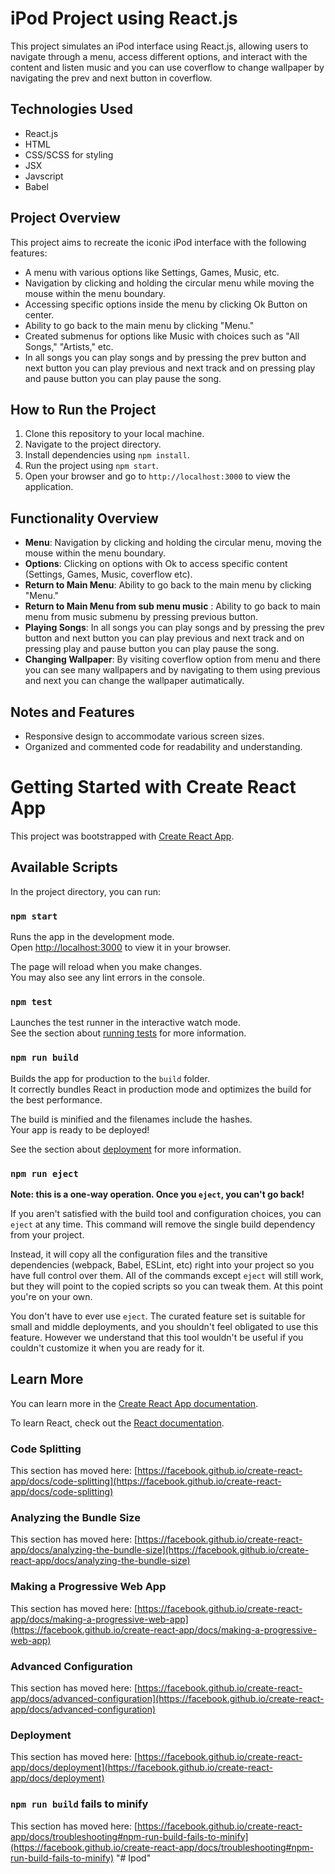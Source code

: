 # iPod Project using React.js

This project simulates an iPod interface using React.js, allowing users to navigate through a menu, access different options, and interact with the content and listen music and you can use coverflow to change wallpaper by navigating the prev and next button in coverflow.

## Technologies Used

- React.js
- HTML
- CSS/SCSS for styling
- JSX 
- Javscript
- Babel

## Project Overview

This project aims to recreate the iconic iPod interface with the following features:

- A menu with various options like Settings, Games, Music, etc.
- Navigation by clicking and holding the circular menu while moving the mouse within the menu boundary.
- Accessing specific options inside the menu by clicking Ok Button on center.
- Ability to go back to the main menu by clicking "Menu."
- Created submenus for options like Music with choices such as "All Songs," "Artists," etc.
- In all songs you can play songs and by pressing the prev button and next button you can play previous and next track and on pressing play and pause button you can play pause the song.

## How to Run the Project

1. Clone this repository to your local machine.
2. Navigate to the project directory.
3. Install dependencies using `npm install`.
4. Run the project using `npm start`.
5. Open your browser and go to `http://localhost:3000` to view the application.

## Functionality Overview

- **Menu**: Navigation by clicking and holding the circular menu, moving the mouse within the menu boundary.
- **Options**: Clicking on options with Ok to access specific content (Settings, Games, Music, coverflow etc).
- **Return to Main Menu**: Ability to go back to the main menu by clicking "Menu."
- **Return to Main Menu from sub menu music** : Ability to go back to main menu from music submenu by pressing previous button.
- **Playing Songs**: In all songs you can play songs and by pressing the prev button and next button you can play previous and next track and on pressing play and pause button you can play pause the song.
- **Changing Wallpaper**: By visiting coverflow option from menu and there you can see many wallpapers and by navigating to them using previous and next you can change the wallpaper autimatically.

## Notes and Features

- Responsive design to accommodate various screen sizes.
- Organized and commented code for readability and understanding.


# Getting Started with Create React App

This project was bootstrapped with [Create React App](https://github.com/facebook/create-react-app).

## Available Scripts

In the project directory, you can run:

### `npm start`

Runs the app in the development mode.\
Open [http://localhost:3000](http://localhost:3000) to view it in your browser.

The page will reload when you make changes.\
You may also see any lint errors in the console.

### `npm test`

Launches the test runner in the interactive watch mode.\
See the section about [running tests](https://facebook.github.io/create-react-app/docs/running-tests) for more information.

### `npm run build`

Builds the app for production to the `build` folder.\
It correctly bundles React in production mode and optimizes the build for the best performance.

The build is minified and the filenames include the hashes.\
Your app is ready to be deployed!

See the section about [deployment](https://facebook.github.io/create-react-app/docs/deployment) for more information.

### `npm run eject`

**Note: this is a one-way operation. Once you `eject`, you can't go back!**

If you aren't satisfied with the build tool and configuration choices, you can `eject` at any time. This command will remove the single build dependency from your project.

Instead, it will copy all the configuration files and the transitive dependencies (webpack, Babel, ESLint, etc) right into your project so you have full control over them. All of the commands except `eject` will still work, but they will point to the copied scripts so you can tweak them. At this point you're on your own.

You don't have to ever use `eject`. The curated feature set is suitable for small and middle deployments, and you shouldn't feel obligated to use this feature. However we understand that this tool wouldn't be useful if you couldn't customize it when you are ready for it.

## Learn More

You can learn more in the [Create React App documentation](https://facebook.github.io/create-react-app/docs/getting-started).

To learn React, check out the [React documentation](https://reactjs.org/).

### Code Splitting

This section has moved here: [https://facebook.github.io/create-react-app/docs/code-splitting](https://facebook.github.io/create-react-app/docs/code-splitting)

### Analyzing the Bundle Size

This section has moved here: [https://facebook.github.io/create-react-app/docs/analyzing-the-bundle-size](https://facebook.github.io/create-react-app/docs/analyzing-the-bundle-size)

### Making a Progressive Web App

This section has moved here: [https://facebook.github.io/create-react-app/docs/making-a-progressive-web-app](https://facebook.github.io/create-react-app/docs/making-a-progressive-web-app)

### Advanced Configuration

This section has moved here: [https://facebook.github.io/create-react-app/docs/advanced-configuration](https://facebook.github.io/create-react-app/docs/advanced-configuration)

### Deployment

This section has moved here: [https://facebook.github.io/create-react-app/docs/deployment](https://facebook.github.io/create-react-app/docs/deployment)

### `npm run build` fails to minify

This section has moved here: [https://facebook.github.io/create-react-app/docs/troubleshooting#npm-run-build-fails-to-minify](https://facebook.github.io/create-react-app/docs/troubleshooting#npm-run-build-fails-to-minify)
"# Ipod" 
